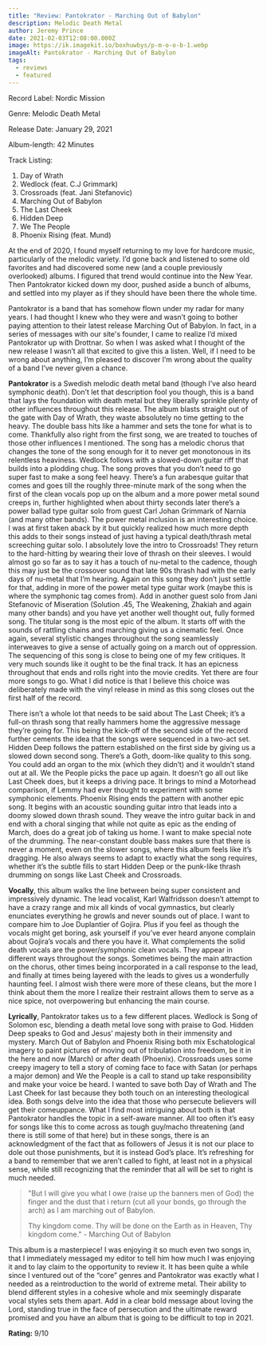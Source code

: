 ```yaml
---
title: "Review: Pantokrator - Marching Out of Babylon"
description: Melodic Death Metal
author: Jeremy Prince
date: 2021-02-03T12:08:00.000Z
image: https://ik.imagekit.io/boxhuwbys/p-m-o-o-b-1.webp
imageAlt: Pantokrator - Marching Out of Babylon
tags:
  - reviews
  - featured
---
```

Record Label: Nordic Mission



Genre: Melodic Death Metal



Release Date: January 29, 2021



Album-length: 42 Minutes



Track Listing:

1. Day of Wrath
2.  Wedlock (feat. C.J Grimmark)
3. Crossroads (feat. Jani Stefanovic)
4.  Marching Out of Babylon
5.  The Last Cheek
6.   Hidden Deep
7.   We The People
8.  Phoenix Rising (feat. Mund)



At the end of 2020, I found myself returning to my love for hardcore music, particularly of the melodic variety. I’d gone back and listened to some old favorites and had discovered some new (and a couple previously overlooked) albums. I figured that trend would continue into the New Year. Then Pantokrator kicked down my door, pushed aside a bunch of albums, and settled into my player as if they should have been there the whole time.



Pantokrator is a band that has somehow flown under my radar for many years. I had thought I knew who they were and wasn’t going to bother paying attention to their latest release Marching Out of Babylon. In fact, in a series of messages with our site's founder, I came to realize I’d mixed Pantokrator up with Drottnar. So when I was asked what I thought of the new release I wasn’t all that excited to give this a listen. Well, if I need to be wrong about anything, I’m pleased to discover I’m wrong about the quality of a band I’ve never given a chance.



**Pantokrator** is a Swedish melodic death metal band (though I’ve also heard symphonic death). Don’t let that description fool you though, this is a band that lays the foundation with death metal but they liberally sprinkle plenty of other influences throughout this release. The album blasts straight out of the gate with Day of Wrath, they waste absolutely no time getting to the heavy. The double bass hits like a hammer and sets the tone for what is to come. Thankfully also right from the first song, we are treated to touches of those other influences I mentioned. The song has a melodic chorus that changes the tone of the song enough for it to never get monotonous in its relentless heaviness. Wedlock follows with a slowed-down guitar riff that builds into a plodding chug. The song proves that you don’t need to go super fast to make a song feel heavy. There’s a fun arabesque guitar that comes and goes till the roughly three-minute mark of the song when the first of the clean vocals pop up on the album and a more power metal sound creeps in, further highlighted when about thirty seconds later there’s a power ballad type guitar solo from guest Carl Johan Grimmark of Narnia (and many other bands). The power metal inclusion is an interesting choice. I was at first taken aback by it but quickly realized how much more depth this adds to their songs instead of just having a typical death/thrash metal screeching guitar solo. I absolutely love the intro to Crossroads! They return to the hard-hitting by wearing their love of thrash on their sleeves. I would almost go so far as to say it has a touch of nu-metal to the cadence, though this may just be the crossover sound that late 90s thrash had with the early days of nu-metal that I’m hearing. Again on this song they don’t just settle for that, adding in more of the power metal type guitar work (maybe this is where the symphonic tag comes from). Add in another guest solo from Jani Stefanovic of Miseration (Solution .45, The Weakening, Zhakiah and again many other bands) and you have yet another well thought out, fully formed song. The titular song is the most epic of the album. It starts off with the sounds of rattling chains and marching giving us a cinematic feel. Once again, several stylistic changes throughout the song seamlessly interweaves to give a sense of actually going on a march out of oppression. The sequencing of this song is close to being one of my few critiques. It very much sounds like it ought to be the final track. It has an epicness throughout that ends and rolls right into the movie credits. Yet there are four more songs to go. What I did notice is that I believe this choice was deliberately made with the vinyl release in mind as this song closes out the first half of the record.



There isn’t a whole lot that needs to be said about The Last Cheek; it’s a full-on thrash song that really hammers home the aggressive message they’re going for. This being the kick-off of the second side of the record further cements the idea that the songs were sequenced in a two-act set. Hidden Deep follows the pattern established on the first side by giving us a slowed down second song. There’s a Goth, doom-like quality to this song. You could add an organ to the mix (which they didn’t) and it wouldn’t stand out at all. We the People picks the pace up again. It doesn’t go all out like Last Cheek does, but it keeps a driving pace. It brings to mind a Motorhead comparison, if Lemmy had ever thought to experiment with some symphonic elements. Phoenix Rising ends the pattern with another epic song. It begins with an acoustic sounding guitar intro that leads into a doomy slowed down thrash sound. They weave the intro guitar back in and end with a choral singing that while not quite as epic as the ending of March, does do a great job of taking us home. I want to make special note of the drumming. The near-constant double bass makes sure that there is never a moment, even on the slower songs, where this album feels like it’s dragging. He also always seems to adapt to exactly what the song requires, whether it’s the subtle fills to start Hidden Deep or the punk-like thrash drumming on songs like Last Cheek and Crossroads.



**Vocally**, this album walks the line between being super consistent and impressively dynamic. The lead vocalist, Karl Walfridsson doesn’t attempt to have a crazy range and mix all kinds of vocal gymnastics, but clearly enunciates everything he growls and never sounds out of place. I want to compare him to Joe Duplantier of Gojira. Plus if you feel as though the vocals might get boring, ask yourself if you’ve ever heard anyone complain about Gojira’s vocals and there you have it. What complements the solid death vocals are the power/symphonic clean vocals. They appear in different ways throughout the songs. Sometimes being the main attraction on the chorus, other times being incorporated in a call response to the lead, and finally at times being layered with the leads to gives us a wonderfully haunting feel. I almost wish there were more of these cleans, but the more I think about them the more I realize their restraint allows them to serve as a nice spice, not overpowering but enhancing the main course.



**Lyrically**, Pantokrator takes us to a few different places. Wedlock is Song of Solomon esc, blending a death metal love song with praise to God. Hidden Deep speaks to God and Jesus’ majesty both in their immensity and mystery. March Out of Babylon and Phoenix Rising both mix Eschatological imagery to paint pictures of moving out of tribulation into freedom, be it in the here and now (March) or after death (Phoenix). Crossroads uses some creepy imagery to tell a story of coming face to face with Satan (or perhaps a major demon) and We the People is a call to stand up take responsibility and make your voice be heard. I wanted to save both Day of Wrath and The Last Cheek for last because they both touch on an interesting theological idea. Both songs delve into the idea that those who persecute believers will get their comeuppance. What I find most intriguing about both is that Pantokrator handles the topic in a self-aware manner. All too often it’s easy for songs like this to come across as tough guy/macho threatening (and there is still some of that here) but in these songs, there is an acknowledgment of the fact that as followers of Jesus it is not our place to dole out those punishments, but it is instead God’s place. It’s refreshing for a band to remember that we aren’t called to fight, at least not in a physical sense, while still recognizing that the reminder that all will be set to right is much needed.



>    "But I will give you what I owe (raise up the banners men of God) the finger and the dust that i return (cut all your bonds, go through the arch) as I am marching out of Babylon.
>
>
>
>    Thy kingdom come. Thy will be done on the Earth as in Heaven, Thy kingdom come." - Marching Out of Babylon



This album is a masterpiece! I was enjoying it so much even two songs in, that I immediately messaged my editor to tell him how much I was enjoying it and to lay claim to the opportunity to review it. It has been quite a while since I ventured out of the “core” genres and Pantokrator was exactly what I needed as a reintroduction to the world of extreme metal. Their ability to blend different styles in a cohesive whole and mix seemingly disparate vocal styles sets them apart. Add in a clear bold message about loving the Lord, standing true in the face of persecution and the ultimate reward promised and you have an album that is going to be difficult to top in 2021.

**Rating:** 9/10
